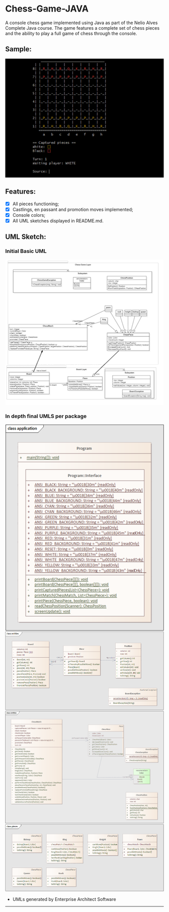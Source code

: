 # Chess-Game-JAVA

A console chess game implemented using Java as part of the
Nelio Alves Complete Java course. The game features a
complete set of chess pieces and the ability to play a full
game of chess through the console.

## Sample:

![Sample](./Sample.gif)

## Features:

- [x] All pieces functioning;
- [x] Castlings, en passant and promotion moves implemented;
- [x] Console colors;
- [x] All UML sketches displayed in README.md.

## UML Sketch:

### Initial Basic UML

![UML-Sketch](./UML-sketch-imgs/UML-sketch.png)

### In depth final UMLS per package

![App](./UML-sketch-imgs/package-app.png)
![boardGame-entities](./UML-sketch-imgs/boardGame-entities.png)
![chessGame-entities](./UML-sketch-imgs/chessGame-entities.png)
![chessGame-entities-pieces](./UML-sketch-imgs/chessGame-entities-pieces.png)

* UMLs generated by Enterprise Architect Software

--- 


